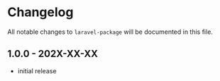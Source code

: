 # Changelog

All notable changes to `laravel-package` will be documented in this file.

## 1.0.0 - 202X-XX-XX

- initial release
